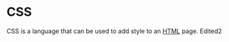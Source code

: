 # CSS







CSS is a language that can be used to add style to an [HTML](/wiki/HTML) page. Edited2